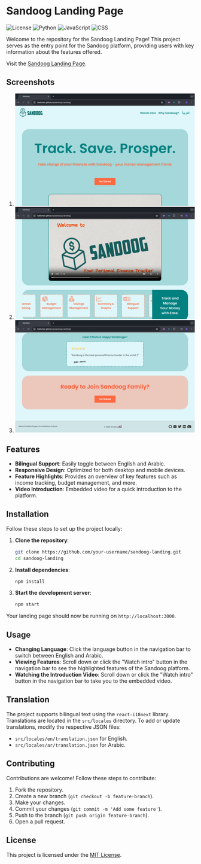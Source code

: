 # Sandoog Landing Page

![License](https://img.shields.io/badge/License-MIT-green)
![Python](https://img.shields.io/badge/Python-3.8+-blue)
![JavaScript](https://img.shields.io/badge/JavaScript-ES6+-yellow)
![CSS](https://img.shields.io/badge/CSS-3-blue)

Welcome to the repository for the Sandoog Landing Page! This project serves as the entry point for the Sandoog platform, providing users with key information about the features offered.

Visit the [Sandoog Landing Page](https://hallomer.github.io/sandoog-landing/).

## Screenshots

1. ![Screenshot 1](Screenshot0.png)
2. ![Screenshot 2](Screenshot1.png)
3. ![Screenshot 3](Screenshot2.png)

## Features

- **Bilingual Support**: Easily toggle between English and Arabic.
- **Responsive Design**: Optimized for both desktop and mobile devices.
- **Feature Highlights**: Provides an overview of key features such as income tracking, budget management, and more.
- **Video Introduction**: Embedded video for a quick introduction to the platform.

## Installation

Follow these steps to set up the project locally:

1. **Clone the repository**:
    ```bash
    git clone https://github.com/your-username/sandoog-landing.git
    cd sandoog-landing
    ```

2. **Install dependencies**:
    ```bash
    npm install
    ```

3. **Start the development server**:
    ```bash
    npm start
    ```

Your landing page should now be running on `http://localhost:3000`.

## Usage

- **Changing Language**: Click the language button in the navigation bar to switch between English and Arabic.
- **Viewing Features**: Scroll down or click the "Watch intro" button in the navigation bar to see the highlighted features of the Sandoog platform.
- **Watching the Introduction Video**: Scroll down or click the "Watch intro" button in the navigation bar to take you to the embedded video.

## Translation

The project supports bilingual text using the `react-i18next` library. Translations are located in the `src/locales` directory. To add or update translations, modify the respective JSON files:

- `src/locales/en/translation.json` for English.
- `src/locales/ar/translation.json` for Arabic.

## Contributing

Contributions are welcome! Follow these steps to contribute:

1. Fork the repository.
2. Create a new branch (`git checkout -b feature-branch`).
3. Make your changes.
4. Commit your changes (`git commit -m 'Add some feature'`).
5. Push to the branch (`git push origin feature-branch`).
6. Open a pull request.

## License

This project is licensed under the [MIT License](LICENSE).

